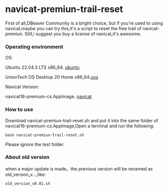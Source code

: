 # navicat-premiun-trail-reset
First of all,DBeaver Community is a bright choice,  but if you're used to using navicat,maybe you can try this,it's a  script to reset the free trail of navicat-premiun.
Still,i suggest you buy a license of navicat,it's awesome.

### Operating environment
OS: 

Ubuntu 22.04.3 LTS x86_64.  [ubuntu](https://ubuntu.com/desktop)

UnionTech OS Desktop 20 Home x86_64.[uos](https://home.uniontech.com/)

Navicat Version: 

navicat16-premium-cs.AppImage. [navicat](https://www.navicat.com/en/download/navicat-premium)

### How to use
Download navicat-premiun-trail-reset.sh and put it into the same folder of navicat16-premium-cs.AppImage,Open a terminal and run the following:
```
bash navicat-premiun-trail-reset.sh
```
Please ignore the test folder.

### About old version
when  a major update is made，the previous version will be renamed as old_version_v...,like:
```
old_version_v0.01.sh
```

